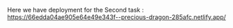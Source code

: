 Here we have deployment for the Second task : https://66edda04ae905e64e49e343f--precious-dragon-285afc.netlify.app/
